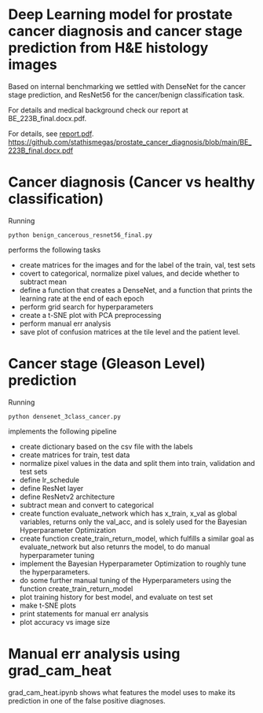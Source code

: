 # Deep Learning model for prostate cancer diagnosis and cancer stage prediction from H&E histology images
Based on internal benchmarking we settled with DenseNet for the cancer stage prediction, and ResNet56 for the cancer/benign classification task.

For details and medical background check our report at BE_223B_final.docx.pdf.

For details, see <a href=https://github.com/stathismegas/prostate_cancer_diagnosis/blob/main/BE_223B_final.docx.pdf>report.pdf</a>.
https://github.com/stathismegas/prostate_cancer_diagnosis/blob/main/BE_223B_final.docx.pdf

# Cancer diagnosis (Cancer vs healthy classification)
Running 
```
python benign_cancerous_resnet56_final.py
```
performs the following tasks
- create matrices for the images and for the label of the train, val, test sets
- covert to categorical, normalize pixel values, and decide whether to subtract mean
- define a function that creates a DenseNet, and a function that prints the  learning rate at the end of each epoch
- perform grid search for hyperparameters
- create a t-SNE plot with PCA preprocessing
- perform manual err analysis
- save plot of confusion matrices at the tile level and the patient level.

  
# Cancer stage (Gleason Level) prediction
Running
```
python densenet_3class_cancer.py
```
implements the following pipeline
- create dictionary based on the csv file with the labels
- create matrices for train, test data
- normalize pixel values in the data and split them into train, validation and test sets
- define lr_schedule
- define ResNet layer
- define ResNetv2 architecture
- subtract mean and convert to categorical
- create function evaluate_network which has x_train, x_val as global variables, returns only the val_acc, and is solely used for the Bayesian Hyperparameter Optimization
- create function create_train_return_model, which fulfills a similar goal as evaluate_network but also retunrs the model, to do manual hyperparameter tuning 
- implement the Bayesian Hyperparameter Optimization to roughly tune the hyperparameters.
- do some further manual tuning of the Hyperparameters using the function create_train_return_model
- plot training history for best model, and evaluate on test set
- make t-SNE plots
- print statements for manual err analysis
- plot accuracy vs image size

# Manual err analysis using grad_cam_heat
grad_cam_heat.ipynb shows what features the model uses to make its prediction in one of the false positive diagnoses.


